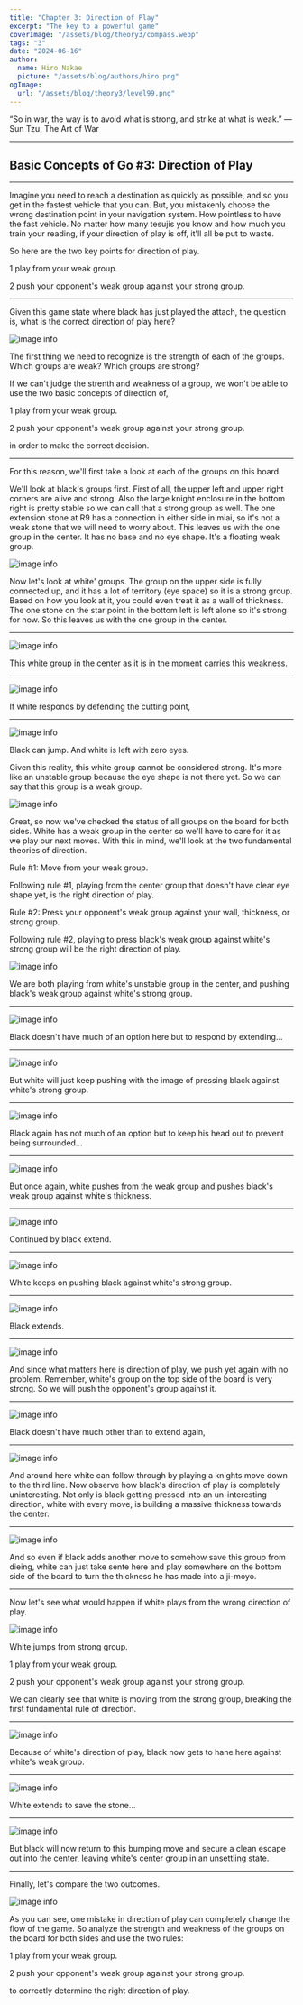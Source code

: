 ```yaml
---
title: "Chapter 3: Direction of Play"
excerpt: "The key to a powerful game"
coverImage: "/assets/blog/theory3/compass.webp"
tags: "3"
date: "2024-06-16"
author:
  name: Hiro Nakae
  picture: "/assets/blog/authors/hiro.png"
ogImage:
  url: "/assets/blog/theory3/level99.png"
---
```


“So in war, the way is to avoid what is strong, and strike at what is weak.”
― Sun Tzu, The Art of War

---

## Basic Concepts of Go #3: Direction of Play

---

Imagine you need to reach a destination as quickly as possible, and so you get in the fastest vehicle that you can.
But, you mistakenly choose the wrong destination point in your navigation system.
How pointless to have the fast vehicle.
No matter how many tesujis you know and how much you train your reading, if your direction of play is off, it'll all be put to waste.

So here are the two key points for direction of play.

1 play from your weak group.

2 push your opponent's weak group against your strong group.

---

Given this game state where black has just played the attach, the question is, what is the correct direction of play here?

![image info](/assets/blog/theory3/theory3-1.PNG)

The first thing we need to recognize is the strength of each of the groups. Which groups are weak? Which groups are strong?

If we can't judge the strenth and weakness of a group, we won't be able to use the two basic concepts of direction of,

1 play from your weak group.

2 push your opponent's weak group against your strong group.

in order to make the correct decision.

---

For this reason, we'll first take a look at each of the groups on this board.

We'll look at black's groups first. First of all, the upper left and upper right corners are alive and strong. Also the large knight enclosure in the bottom right is pretty stable so we can call that a strong group as well. The one extension stone at R9 has a connection in either side in miai, so it's not a weak stone that we will need to worry about. This leaves us with the one group in the center. It has no base and no eye shape. It's a floating weak group.

![image info](/assets/blog/theory3/theory3-1.PNG)

Now let's look at white' groups. The group on the upper side is fully connected up, and it has a lot of territory (eye space) so it is a strong group. Based on how you look at it, you could even treat it as a wall of thickness. The one stone on the star point in the bottom left is left alone so it's strong for now. So this leaves us with the one group in the center.

---

![image info](/assets/blog/theory3/theory3-2.PNG)

This white group in the center as it is in the moment carries this weakness.

---

![image info](/assets/blog/theory3/theory3-3.PNG)

If white responds by defending the cutting point,

---

![image info](/assets/blog/theory3/theory3-4.PNG)

Black can jump.
And white is left with zero eyes.

Given this reality, this white group cannot be considered strong.
It's more like an unstable group because the eye shape is not there yet.
So we can say that this group is a weak group.

![image info](/assets/blog/theory3/theory3-1.PNG)

Great, so now we've checked the status of all groups on the board for both sides.
White has a weak group in the center so we'll have to care for it as we play our next moves. With this in mind, we'll look at the two fundamental theories of direction.

Rule #1: Move from your weak group.

Following rule #1, playing from the center group that doesn't have clear eye shape yet, is the right direction of play.

Rule #2: Press your opponent's weak group against your wall, thickness, or strong group.

Following rule #2, playing to press black's weak group against white's strong group will be the right direction of play.

![image info](/assets/blog/theory3/theory3-5.PNG)

We are both playing from white's unstable group in the center, and pushing black's weak group against white's strong group.

---

![image info](/assets/blog/theory3/theory3-6.PNG)

Black doesn't have much of an option here but to respond by extending...

---

![image info](/assets/blog/theory3/theory3-7.PNG)

But white will just keep pushing with the image of pressing black against white's strong group.

---

![image info](/assets/blog/theory3/theory3-8.PNG)

Black again has not much of an option but to keep his head out to prevent being surrounded...

---

![image info](/assets/blog/theory3/theory3-9.PNG)

But once again, white pushes from the weak group and pushes black's weak group against white's thickness.

---

![image info](/assets/blog/theory3/theory3-10.PNG)

Continued by black extend.

---

![image info](/assets/blog/theory3/theory3-11.PNG)

White keeps on pushing black against white's strong group.

---

![image info](/assets/blog/theory3/theory3-12.PNG)

Black extends.

---

![image info](/assets/blog/theory3/theory3-13.PNG)

And since what matters here is direction of play, we push yet again with no problem.
Remember, white's group on the top side of the board is very strong. So we will push the opponent's group against it.

---

![image info](/assets/blog/theory3/theory3-14.PNG)

Black doesn't have much other than to extend again,

---

![image info](/assets/blog/theory3/theory3-15.PNG)

And around here white can follow through by playing a knights move down to the third line. Now observe how black's direction of play is completely uninteresting. Not only is black getting pressed into an un-interesting direction, white with every move, is building a massive thickness towards the center.

---

![image info](/assets/blog/theory3/theory3-16.PNG)

And so even if black adds another move to somehow save this group from dieing, white can just take sente here and play somewhere on the bottom side of the board to turn the thickness he has made into a ji-moyo.

---

Now let's see what would happen if white plays from the wrong direction of play.

![image info](/assets/blog/theory3/theory3-17.PNG)

White jumps from strong group.

1 play from your weak group.

2 push your opponent's weak group against your strong group.

We can clearly see that white is moving from the strong group, breaking the first fundamental rule of direction.

---

![image info](/assets/blog/theory3/theory3-18.PNG)

Because of white's direction of play, black now gets to hane here against white's weak group.

---

![image info](/assets/blog/theory3/theory3-19.PNG)

White extends to save the stone...

---

![image info](/assets/blog/theory3/theory3-20.PNG)

But black will now return to this bumping move and secure a clean escape out into the center, leaving white's center group in an unsettling state.

---

Finally, let's compare the two outcomes.

![image info](/assets/blog/theory3/theory3-comparison.png)

As you can see, one mistake in direction of play can completely change the flow of the game. So analyze the strength and weakness of the groups on the board for both sides and use the two rules:

1 play from your weak group.

2 push your opponent's weak group against your strong group.

to correctly determine the right direction of play.
